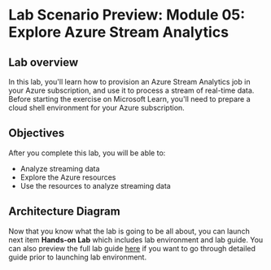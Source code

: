 # Lab Scenario Preview: Module 05: Explore Azure Stream Analytics

## Lab overview

In this lab, you'll learn how to provision an Azure Stream Analytics job in your Azure subscription, and use it to process a stream of real-time data. Before starting the exercise on Microsoft Learn, you'll need to prepare a cloud shell environment for your Azure subscription.

## Objectives

After you complete this lab, you will be able to:

- Analyze streaming data
- Explore the Azure resources
- Use the resources to analyze streaming data
    
## Architecture Diagram

Now that you know what the lab is going to be all about, you can launch next item **Hands-on Lab** which includes lab environment and lab guide. You can also preview the full lab guide [here](https://experience.cloudlabs.ai/#/labguidepreview/36c0919a-82df-4b51-b9ef-327ff3905403
) if you want to go through detailed guide prior to launching lab environment.
